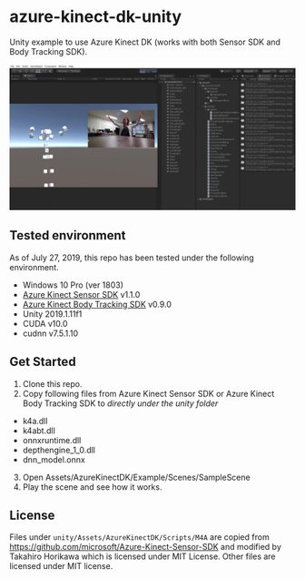 # azure-kinect-dk-unity

Unity example to use Azure Kinect DK (works with both Sensor SDK and Body Tracking SDK).

![Screenshot](screenshot.jpg?raw=true "ScreenShot")

## Tested environment
As of July 27, 2019, this repo has been tested under the following environment.
- Windows 10 Pro (ver 1803)
- [Azure Kinect Sensor SDK](https://docs.microsoft.com/ja-jp/azure/Kinect-dk/sensor-sdk-download) v1.1.0
- [Azure Kinect Body Tracking SDK](https://docs.microsoft.com/ja-jp/azure/Kinect-dk/body-sdk-download) v0.9.0
- Unity 2019.1.11f1
- CUDA v10.0
- cudnn v7.5.1.10

## Get Started
1. Clone this repo.
2. Copy following files from Azure Kinect Sensor SDK or Azure Kinect Body Tracking SDK to *directly under the unity folder*
- k4a.dll
- k4abt.dll
- onnxruntime.dll
- depthengine_1_0.dll
- dnn_model.onnx
3. Open Assets/AzureKinectDK/Example/Scenes/SampleScene
4. Play the scene and see how it works.

## License
Files under `unity/Assets/AzureKinectDK/Scripts/M4A` are copied from https://github.com/microsoft/Azure-Kinect-Sensor-SDK and modified by Takahiro Horikawa which is licensed under MIT License.
Other files are licensed under MIT license.